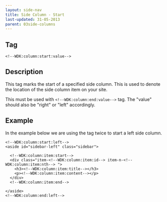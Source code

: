 ```yaml
---
layout: side-nav
title: Side Column - Start
last-updated: 31-05-2013
parent: 03side-columns
---
```


## Tag

`<!--WDK:column:start:value-->`

## Description

This tag marks the start of a specified side column. This is used to denote the location of the side column item on your site.

This must be used with `<!--WDK:column:end:value-->` tag.
The "value" should also be "right" or "left" accordingly.

## Example

In the example below we are using the tag twice to start a left side column.

~~~
<!--WDK:column:start:left-->
<aside id="sidebar-left" class="sidebar">

  <!--WDK:column:item:start-->
  <div class="item-<!--WDK:column:item:id--> item-n-<!--WDK:column:item:nth--> ">
    <h3><!--WDK:column:item:title--></h3>
    <p><!--WDK:column:item:content--></p>
  </div>
  <!--WDK:column:item:end-->

</aside>
<!--WDK:column:end:left-->
~~~